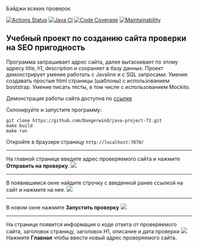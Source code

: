 Бэйджи всяких проверок

[![Actions Status](https://github.com/Dangerwind/java-project-72/actions/workflows/hexlet-check.yml/badge.svg)](https://github.com/Dangerwind/java-project-72/actions)
[![Java CI](https://github.com/Dangerwind/java-project-72/actions/workflows/build.yml/badge.svg)](https://github.com/Dangerwind/java-project-72/actions/workflows/build.yml)
[![Code Coverage](https://qlty.sh/badges/047169aa-2f0f-4aeb-aab5-a7d36de972c2/test_coverage.png)](https://qlty.sh/gh/Dangerwind/projects/java-project-72)
[![Maintainability](https://qlty.sh/badges/047169aa-2f0f-4aeb-aab5-a7d36de972c2/maintainability.png)](https://qlty.sh/gh/Dangerwind/projects/java-project-72)

## Учебный проект по созданию сайта проверки на SEO пригодность
Программа запрашивает адрес сайта, далее вытаскивает по этому 
адресу title, h1, description и сохраняет в базу данных. Проект демонстрирует умение работать с Javaline и c SQL запросами. Умение создавать простые html страницы (шаблоны) 
с использованием bootstrap. Умение писать тесты, в том числе с использованием Mockito.

Демонстрация работы сайта доступна по [ссылке](https://java-project-72-qx5q.onrender.com)

Склонируйте и запустите программу:
```
git clone https://github.com/Dangerwind/java-project-72.git
make build
make run
````
Откройте в браузере страницу `http://localhost:7070/`

<hr>

На главной странице введите адрес проверяемого сайта и нажмите **Отправить на проверку**.
![](https://github.com/Dangerwind/java-project-72/blob/main/img/01-mainpage.png)

<hr>

В появившимся окне найдите строчку с введенной ранее ссылкой на сайт и нажмите на нее.
![](https://github.com/Dangerwind/java-project-72/blob/main/img/02-allsites.png)

<hr>

В новом окне нажмите **Запустить проверку**
![](https://github.com/Dangerwind/java-project-72/blob/main/img/03-checkpage.png)

<hr>

На странице появится информация о коде ответа от проверяемого сайта, заголовок страницу, заголовок H1, описание и дата проверки
![](https://github.com/Dangerwind/java-project-72/blob/main/img/04-checked.png)
Нажмите **Главная** чтобы ввести новый адрес проверяемого сайта.
